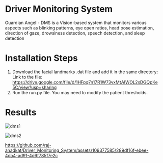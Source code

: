 # Driver Monitoring System
Guardian Angel - DMS is a Vision-based system that monitors various aspects such as blinking patterns, eye open ratios, head pose estimation, direction of gaze, drowsiness detection, speech detection, and sleep detection

# Installation Steps
1) Download the facial landmarks .dat file and add it in the same directory:
Link to the file: https://drive.google.com/file/d/1HFpq7n17R1W73vxMtAIWOL2xDGQpKe5C/view?usp=sharing
2) Run the run.py file. You may need to modify the patient thresholds.

# Results
![dms1](https://github.com/raj-anadkat/Driver_Monitoring_System/assets/109377585/c7cc0fa7-cbf9-4bdc-b95f-dbd34d57933c)


![dms2](https://github.com/raj-anadkat/Driver_Monitoring_System/assets/109377585/88d36319-1109-498c-808f-4a482e5c4be7)


https://github.com/raj-anadkat/Driver_Monitoring_System/assets/109377585/289df16f-ebee-4da4-ad91-4d6f785f7e2c



